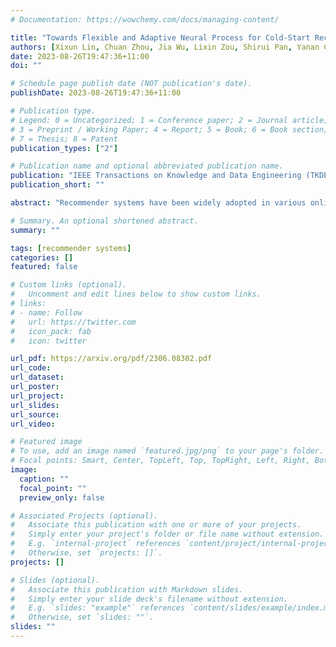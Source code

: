 ```yaml
---
# Documentation: https://wowchemy.com/docs/managing-content/

title: "Towards Flexible and Adaptive Neural Process for Cold-Start Recommendation"
authors: [Xixun Lin, Chuan Zhou, Jia Wu, Lixin Zou, Shirui Pan, Yanan Cao, Bin Wang, Shuaiqiang Wang, Dawei Yin]
date: 2023-08-26T19:47:36+11:00
doi: ""

# Schedule page publish date (NOT publication's date).
publishDate: 2023-08-26T19:47:36+11:00

# Publication type.
# Legend: 0 = Uncategorized; 1 = Conference paper; 2 = Journal article;
# 3 = Preprint / Working Paper; 4 = Report; 5 = Book; 6 = Book section;
# 7 = Thesis; 8 = Patent
publication_types: ["2"]

# Publication name and optional abbreviated publication name.
publication: "IEEE Transactions on Knowledge and Data Engineering (TKDE)"
publication_short: ""

abstract: "Recommender systems have been widely adopted in various online personal e-commerce applications for improving user experience. A long-standing challenge in recommender systems is how to provide accurate recommendation to users in cold-start situations where only a few user-item interactions can be observed. Recently, meta learning methods provide a promising solution, and most of them follow a way of parameter initialization where predictions can be fast adapted via multiple gradient descent steps. While these meta-learning recommenders promote model performance, how to derive a fundamental paradigm that enables both flexible approximations of complex user interaction distributions and effective task adaptations of global knowledge still remains a critical yet under-explored problem. To this end, we present the F low-based A daptive N eural P rocess (FANP), a new probabilistic meta ..."

# Summary. An optional shortened abstract.
summary: ""

tags: [recommender systems]
categories: []
featured: false

# Custom links (optional).
#   Uncomment and edit lines below to show custom links.
# links:
# - name: Follow
#   url: https://twitter.com
#   icon_pack: fab
#   icon: twitter

url_pdf: https://arxiv.org/pdf/2306.08302.pdf
url_code: 
url_dataset:
url_poster:
url_project:
url_slides:
url_source:
url_video:

# Featured image
# To use, add an image named `featured.jpg/png` to your page's folder. 
# Focal points: Smart, Center, TopLeft, Top, TopRight, Left, Right, BottomLeft, Bottom, BottomRight.
image:
  caption: ""
  focal_point: ""
  preview_only: false

# Associated Projects (optional).
#   Associate this publication with one or more of your projects.
#   Simply enter your project's folder or file name without extension.
#   E.g. `internal-project` references `content/project/internal-project/index.md`.
#   Otherwise, set `projects: []`.
projects: []

# Slides (optional).
#   Associate this publication with Markdown slides.
#   Simply enter your slide deck's filename without extension.
#   E.g. `slides: "example"` references `content/slides/example/index.md`.
#   Otherwise, set `slides: ""`.
slides: ""
---
```

